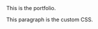 <link rel= "stylesheet" type="text/css" href="Assets/style.css"

<h1 class="fancy-text">This is the portfolio.</h1>
<p> This paragraph is the custom CSS.</p>
